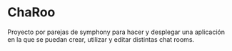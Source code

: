 # ChaRoo
Proyecto por parejas de symphony para hacer y desplegar una aplicación en la que se puedan crear, utilizar y editar distintas chat rooms.
